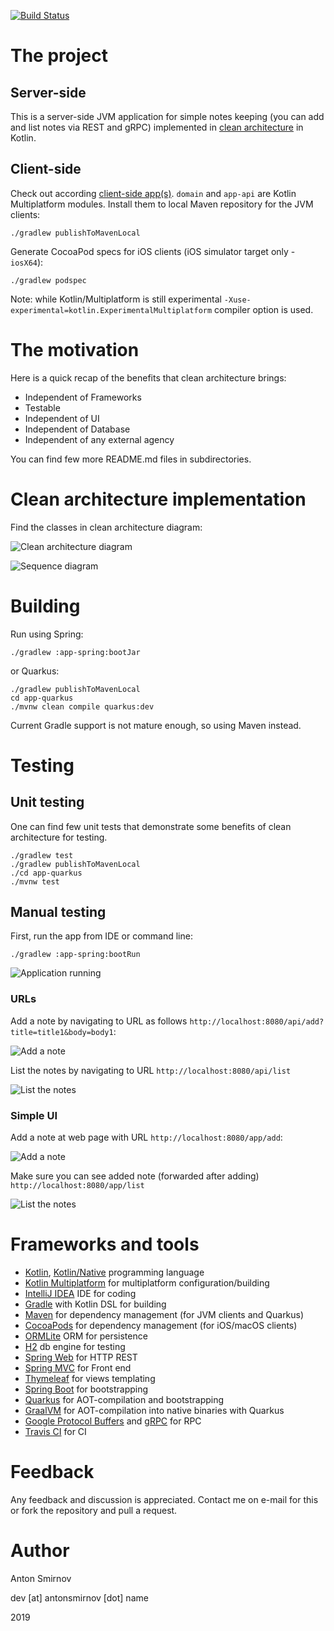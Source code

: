 [![Build Status](https://travis-ci.org/4ntoine/NotesServerApp.svg?branch=master)](https://travis-ci.org/4ntoine/NotesServerApp)

# The project

## Server-side

This is a server-side JVM application for simple notes keeping (you can add and list notes via REST and gRPC) implemented in [clean architecture](https://blog.cleancoder.com/uncle-bob/2012/08/13/the-clean-architecture.html) in Kotlin.

## Client-side

Check out according [client-side app(s)](https://github.com/4ntoine/NotesClientApp).
`domain` and `app-api` are Kotlin Multiplatform modules.
Install them to local Maven repository for the JVM clients:

    ./gradlew publishToMavenLocal

Generate CocoaPod specs for iOS clients (iOS simulator target only - `iosX64`):

    ./gradlew podspec
    
Note: while Kotlin/Multiplatform is still experimental
`-Xuse-experimental=kotlin.ExperimentalMultiplatform` compiler option is used.    

# The motivation

Here is a quick recap of the benefits that clean architecture brings:

* Independent of Frameworks
* Testable
* Independent of UI
* Independent of Database
* Independent of any external agency

You can find few more README.md files in subdirectories.

# Clean architecture implementation

Find the classes in clean architecture diagram:

![Clean architecture diagram](images/arch/my_clean_arch.png?raw=true)

![Sequence diagram](images/arch/sequence.png?raw=true)

# Building

Run using Spring:

	./gradlew :app-spring:bootJar

or Quarkus:

    ./gradlew publishToMavenLocal
	cd app-quarkus
	./mvnw clean compile quarkus:dev

Current Gradle support is not mature enough, so using Maven instead.

# Testing

## Unit testing

One can find few unit tests that demonstrate some benefits of clean architecture for testing.

	./gradlew test
	./gradlew publishToMavenLocal
	./cd app-quarkus
	./mvnw test


## Manual testing

First, run the app from IDE or command line:

	./gradlew :app-spring:bootRun

![Application running](images/app/running.png?raw=true)

### URLs

Add a note by navigating to URL as follows `http://localhost:8080/api/add?title=title1&body=body1`:

![Add a note](images/app/add_note.png?raw=true)

List the notes by navigating to URL `http://localhost:8080/api/list`

![List the notes](images/app/list_notes.png?raw=true)

### Simple UI

Add a note at web page with URL `http://localhost:8080/app/add`:

![Add a note](images/app/add_note_ui.png?raw=true)

Make sure you can see added note (forwarded after adding) `http://localhost:8080/app/list`

![List the notes](images/app/list_notes_ui.png?raw=true)

# Frameworks and tools

* [Kotlin](https://kotlinlang.org/), [Kotlin/Native](https://kotlinlang.org/docs/reference/native-overview.html) programming language
* [Kotlin Multiplatform](https://kotlinlang.org/docs/reference/multiplatform.html) for multiplatform configuration/building
* [IntelliJ IDEA](https://www.jetbrains.com/idea/) IDE for coding
* [Gradle](https://gradle.org/) with Kotlin DSL for building
* [Maven](https://maven.apache.org/) for dependency management (for JVM clients and Quarkus)
* [CocoaPods](https://cocoapods.org/) for dependency management (for iOS/macOS clients)
* [ORMLite](http://ormlite.com/) ORM for persistence
* [H2](https://www.h2database.com/html/main.html) db engine for testing
* [Spring Web](https://docs.spring.io/spring/docs/current/spring-framework-reference/web.html) for HTTP REST
* [Spring MVC](https://docs.spring.io/spring/docs/current/spring-framework-reference/web.html) for Front end
* [Thymeleaf](https://www.thymeleaf.org/) for views templating
* [Spring Boot](https://spring.io/projects/spring-boot) for bootstrapping
* [Quarkus](https://quarkus.io/) for AOT-compilation and bootstrapping
* [GraalVM](https://www.graalvm.org/) for AOT-compilation into native binaries with Quarkus
* [Google Protocol Buffers](https://developers.google.com/protocol-buffers) and [gRPC](https://grpc.io/) for RPC
* [Travis CI](https://travis-ci.org/) for CI

# Feedback

Any feedback and discussion is appreciated.
Contact me on e-mail for this or fork the repository and pull a request.

# Author

Anton Smirnov

dev [at] antonsmirnov [dot] name

2019